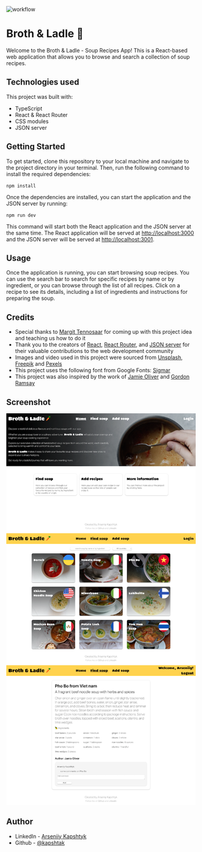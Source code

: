 ![workflow](https://github.com/kapshtak/recipes/actions/workflows/sonarcloud.yml/badge.svg)

# Broth & Ladle 🥕

Welcome to the Broth & Ladle - Soup Recipes App! This is a React-based web application that allows you to browse and search a collection of soup recipes.

## Technologies used

This project was built with:

- TypeScript
- React & React Router
- СSS modules
- JSON server

## Getting Started

To get started, clone this repository to your local machine and navigate to the project directory in your terminal. Then, run the following command to install the required dependencies:

```
npm install
```

Once the dependencies are installed, you can start the application and the JSON server by running:

```
npm run dev
```

This command will start both the React application and the JSON server at the same time. The React application will be served at [http://localhost:3000](http://localhost:3000) and the JSON server will be served at [http://localhost:3001](http://localhost:3001).

## Usage

Once the application is running, you can start browsing soup recipes. You can use the search bar to search for specific recipes by name or by ingredient, or you can browse through the list of all recipes. Click on a recipe to see its details, including a list of ingredients and instructions for preparing the soup.

## Credits

- Special thanks to [Margit Tennosaar](https://github.com/margittennosaar) for coming up with this project idea and teaching us how to do it
- Thank you to the creators of [React](https://reactjs.org/), [React Router](https://reactrouter.com/), and [JSON server](https://github.com/typicode/json-server) for their valuable contributions to the web development community
- Images and video used in this project were sourced from [Unsplash](https://unsplash.com/), [Freepik](https://www.freepik.com/) and [Pexels](https://www.pexels.com)
- This project uses the following font from Google Fonts: [Sigmar](https://fonts.google.com/specimen/Sigmar)
- This project was also inspired by the work of [Jamie Oliver](https://www.jamieoliver.com/) and [Gordon Ramsay](https://www.gordonramsay.com/)

## Screenshot

![desktop screenshot home](https://github.com/Kapshtak/recipes/blob/main/screenshots/home.png)
![desktop screenshot recipes](https://github.com/Kapshtak/recipes/blob/main/screenshots/recipes.png)
![desktop screenshot recipe](https://github.com/Kapshtak/recipes/blob/main/screenshots/recipe.png)

## Author

- LinkedIn - [Arseniiy Kapshtyk](https://www.linkedin.com/in/kapshtyk/)
- Github - [@kapshtak](https://github.com/Kapshtak)
